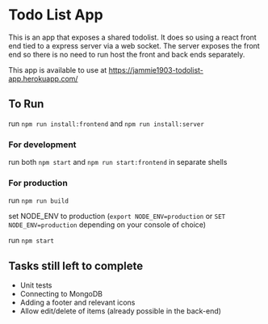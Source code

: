 # Todo List App

This is an app that exposes a shared todolist. It does so using a react front end tied to a express server via a web socket. The server exposes the front end so there is no need to run host the front and back ends separately.

This app is available to use at https://jammie1903-todolist-app.herokuapp.com/

## To Run

run `npm run install:frontend` and `npm run install:server`

### For development

run both `npm start` and `npm run start:frontend` in separate shells

### For production
run `npm run build` 

set NODE_ENV to production (`export NODE_ENV=production` or `SET NODE_ENV=production` depending on your console of choice)

run `npm start`

## Tasks still left to complete

* Unit tests
* Connecting to MongoDB
* Adding a footer and relevant icons
* Allow edit/delete of items (already possible in the back-end)
